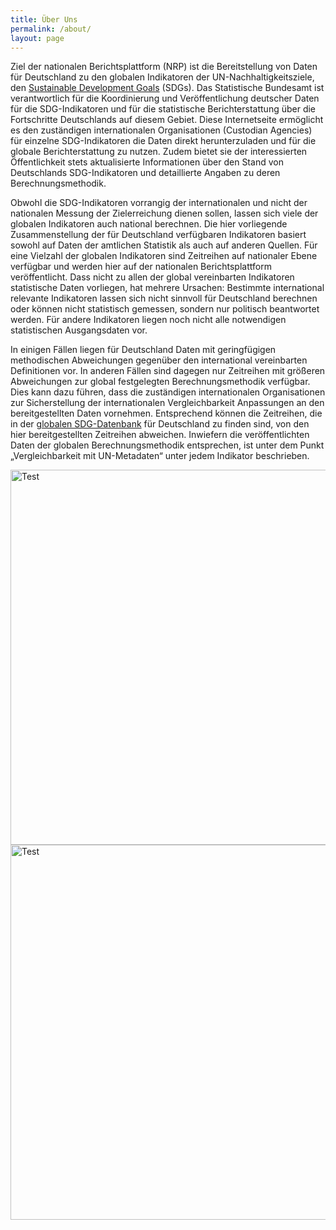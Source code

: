 ```yaml
---
title: Über Uns
permalink: /about/
layout: page
---
```


Ziel der nationalen Berichtsplattform (NRP) ist die Bereitstellung von Daten für Deutschland zu den globalen  Indikatoren der UN-Nachhaltigkeitsziele, den [Sustainable Development Goals](https://www.un.org/sustainabledevelopment/sustainable-development-goals/) (SDGs). Das Statistische Bundesamt ist verantwortlich für die Koordinierung und Veröffentlichung deutscher Daten für die SDG-Indikatoren und für die statistische Berichterstattung über die Fortschritte Deutschlands auf diesem Gebiet. Diese Internetseite ermöglicht es den zuständigen internationalen Organisationen (Custodian Agencies) für einzelne SDG-Indikatoren die Daten direkt herunterzuladen und für die globale Berichterstattung zu nutzen. Zudem bietet sie der interessierten Öffentlichkeit stets aktualisierte Informationen über den Stand von Deutschlands SDG-Indikatoren und detaillierte Angaben zu deren Berechnungsmethodik.

Obwohl die SDG-Indikatoren vorrangig der internationalen und nicht der nationalen Messung der Zielerreichung dienen sollen, lassen sich viele der globalen Indikatoren auch national berechnen. Die hier vorliegende Zusammenstellung der für Deutschland verfügbaren Indikatoren basiert sowohl auf Daten der amtlichen Statistik als auch auf anderen Quellen. Für eine Vielzahl der globalen Indikatoren sind Zeitreihen auf nationaler Ebene verfügbar und werden hier auf der nationalen Berichtsplattform veröffentlicht. Dass nicht zu allen der global vereinbarten Indikatoren statistische Daten vorliegen, hat mehrere Ursachen: Bestimmte international relevante Indikatoren lassen sich nicht sinnvoll für Deutschland berechnen oder können nicht statistisch gemessen, sondern nur politisch beantwortet werden. Für andere Indikatoren liegen noch nicht alle notwendigen statistischen Ausgangsdaten vor.

In einigen Fällen liegen für Deutschland Daten mit geringfügigen methodischen Abweichungen gegenüber den international vereinbarten Definitionen vor. In anderen Fällen sind dagegen nur Zeitreihen mit größeren Abweichungen zur global festgelegten Berechnungsmethodik verfügbar. Dies kann dazu führen, dass die zuständigen internationalen Organisationen zur Sicherstellung der internationalen Vergleichbarkeit Anpassungen an den bereitgestellten Daten vornehmen. Entsprechend können die Zeitreihen, die in der [globalen SDG-Datenbank](https://unstats.un.org/sdgs/indicators/database/) für Deutschland zu finden sind, von den hier bereitgestellten Zeitreihen abweichen. Inwiefern die veröffentlichten Daten der globalen Berechnungsmethodik entsprechen, ist unter dem Punkt „Vergleichbarkeit mit UN-Metadaten“ unter jedem Indikator beschrieben.


<div id="imgDown"><img src="https://g205sdgs.github.io/sdg-indicators/public/testImg.PNG" alt="Test" style="height:600px; width:auto"/></div>
<div id="imgUp"><img src="https://g205sdgs.github.io/sdg-indicators/public/testImgInfo.PNG" alt="Test" style="height:600px; width:auto"/></div>
